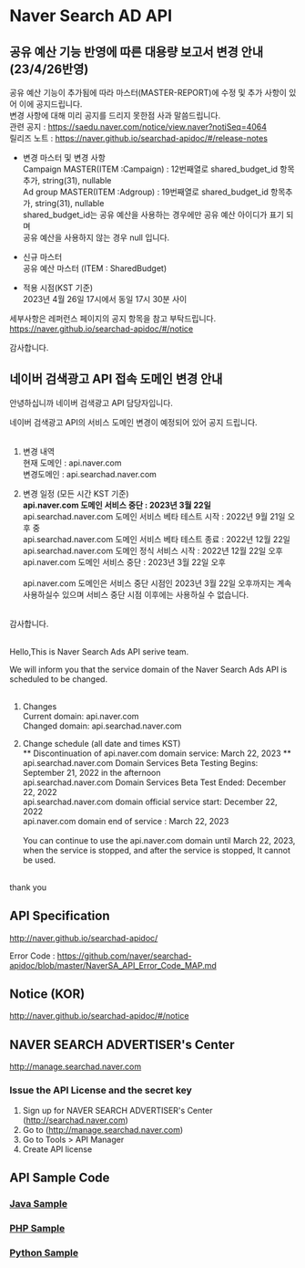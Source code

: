 # Naver Search AD API
## 공유 예산 기능 반영에 따른 대용량 보고서 변경 안내 (23/4/26반영)

공유 예산 기능이 추가됨에 따라 마스터(MASTER-REPORT)에 수정 및 추가 사항이 있어 이에 공지드립니다.<br>
변경 사항에 대해 미리 공지를 드리지 못한점 사과 말씀드립니다.<br>
관련 공지 : https://saedu.naver.com/notice/view.naver?notiSeq=4064<br>
릴리즈 노트 : https://naver.github.io/searchad-apidoc/#/release-notes<br>

* 변경 마스터 및 변경 사항<br>
Campaign MASTER(ITEM :Campaign) : 12번째열로 shared_budget_id 항목추가, string(31), nullable<br>
Ad group MASTER(ITEM :Adgroup) : 19번째열로 shared_budget_id 항목추가, string(31), nullable<br>
shared_budget_id는 공유 예산을 사용하는 경우에만 공유 예산 아이디가 표기 되며<br>
공유 예산을 사용하지 않는 경우 null 입니다.<br>

* 신규 마스터<br>
공유 예산 마스터 (ITEM : SharedBudget)<br>

* 적용 시점(KST 기준)<br>
2023년 4월 26일 17시에서 동일 17시 30분 사이<br>

세부사항은 레퍼런스 페이지의 공지 항목을 참고 부탁드립니다. <br>
https://naver.github.io/searchad-apidoc/#/notice<br>

감사합니다. <br>

## 네이버 검색광고 API 접속 도메인 변경 안내



안녕하십니까 네이버 검색광고 API 담당자입니다. <br>

네이버 검색광고 API의 서비스 도메인 변경이 예정되어 있어 공지 드립니다. <br>
<br>
1. 변경 내역<br> 
 현재 도메인 : api.naver.com<br>
 변경도메인 : api.searchad.naver.com<br>

2. 변경 일정 (모든 시간 KST 기준)<br>
   **api.naver.com 도메인 서비스 중단 :  2023년 3월 22일**  <br>
   api.searchad.naver.com 도메인 서비스 베타  테스트 시작 : 2022년 9월 21일  오후 중 <br>
   api.searchad.naver.com 도메인 서비스 베타 테스트 종료 : 2022년 12월 22일 <br>
   api.searchad.naver.com 도메인 정식 서비스 시작 : 2022년 12월 22일 오후<br>
   api.naver.com 도메인 서비스 중단 : 2023년 3월 22일 오후<br>
   <br>
   api.naver.com 도메인은 서비스 중단 시점인 2023년 3월 22일 오후까지는 계속 사용하실수 있으며 서비스 중단 시점 이후에는 
   사용하실 수 없습니다. <br>
<br>
감사합니다. <br><br>

Hello,This is Naver Search Ads API serive team. <br>

We will inform you that the service domain of the Naver Search Ads API is scheduled to be changed. <br>
<br>
1. Changes<br>
 Current domain: api.naver.com<br>
 Changed domain: api.searchad.naver.com<br>

2. Change schedule (all date and times KST)<br>
   **  Discontinuation of api.naver.com domain service: March 22, 2023 **  <br>
   api.searchad.naver.com Domain Services Beta Testing Begins: September 21, 2022 in the afternoon <br>
   api.searchad.naver.com Domain Services Beta Test Ended: December 22, 2022 <br>
   api.searchad.naver.com domain official service start: December 22, 2022<br>
   api.naver.com domain end of service : March 22, 2023<br>
   <br>
   You can continue to use the api.naver.com domain until March 22, 2023, when the service is stopped, and after the service is stopped,
   It cannot be used. <br>
<br>
thank you<br>

## API Specification
http://naver.github.io/searchad-apidoc/

Error Code : https://github.com/naver/searchad-apidoc/blob/master/NaverSA_API_Error_Code_MAP.md

## Notice (KOR)
http://naver.github.io/searchad-apidoc/#/notice

## NAVER SEARCH ADVERTISER's Center
http://manage.searchad.naver.com

### Issue the API License and the secret key

1. Sign up for NAVER SEARCH ADVERTISER's Center (http://searchad.naver.com)
2. Go to (http://manage.searchad.naver.com)
3. Go to Tools > API Manager
4. Create API license


## API Sample Code

### [Java Sample](java-sample)
### [PHP Sample](php-sample)
### [Python Sample](python-sample)
